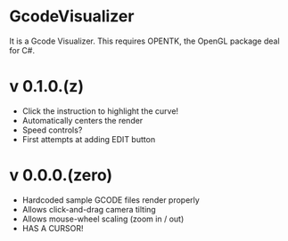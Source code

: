 GcodeVisualizer
===============

It is a Gcode Visualizer.  This requires OPENTK, the OpenGL package deal for C#.

v 0.1.0.(z)
===========

-  Click the instruction to highlight the curve!
-  Automatically centers the render
-  Speed controls?
-  First attempts at adding EDIT button

v 0.0.0.(zero)
==============

-  Hardcoded sample GCODE files render properly
-  Allows click-and-drag camera tilting
-  Allows mouse-wheel scaling (zoom in / out)
-  HAS A CURSOR!
